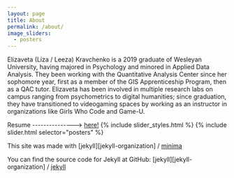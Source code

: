 ```yaml
---
layout: page
title: About
permalink: /about/
image_sliders:
  - posters
---
```


Elizaveta (Liza / Leeza) Kravchenko is a 2019 graduate of Wesleyan University, having majored in Psychology and minored in Applied Data Analysis. They been working with the Quantitative Analysis Center since her sophomore year, first as a member of the GIS Apprenticeship Program, then as a QAC tutor. Elizaveta has been involved in multiple research labs on campus ranging from psychometrics to digital humanities; since graduation, they have transitioned to videogaming spaces by working as an instructor in organizations like Girls Who Code and Game-U.  

Resume ---------------> [here!](/assets/pdfs/Kravchenko_Resume.pdf)
{% include slider_styles.html %}
{% include slider.html selector="posters" %}


This site was made with
[jekyll][jekyll-organization] /
[minima](https://github.com/jekyll/minima)

You can find the source code for Jekyll at GitHub:
[jekyll][jekyll-organization] /
[jekyll](https://github.com/jekyll/jekyll)
